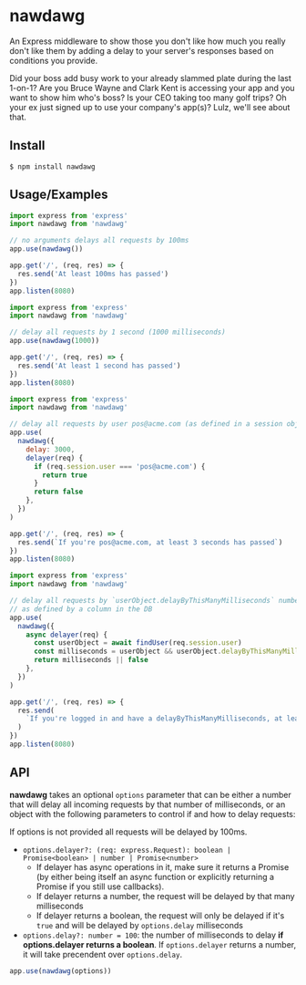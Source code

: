 # nawdawg

An Express middleware to show those you don't like how much you really don't like them by adding a delay to your server's responses based on conditions you provide.

Did your boss add busy work to your already slammed plate during the last 1-on-1? Are you Bruce Wayne and Clark Kent is accessing your app and you want to show him who's boss? Is your CEO taking too many golf trips? Oh your ex just signed up to use your company's app(s)? Lulz, we'll see about that.

## Install

`$ npm install nawdawg`

## Usage/Examples

```js
import express from 'express'
import nawdawg from 'nawdawg'

// no arguments delays all requests by 100ms
app.use(nawdawg())

app.get('/', (req, res) => {
  res.send('At least 100ms has passed')
})
app.listen(8080)
```

```js
import express from 'express'
import nawdawg from 'nawdawg'

// delay all requests by 1 second (1000 milliseconds)
app.use(nawdawg(1000))

app.get('/', (req, res) => {
  res.send('At least 1 second has passed')
})
app.listen(8080)
```

```js
import express from 'express'
import nawdawg from 'nawdawg'

// delay all requests by user pos@acme.com (as defined in a session object on request) by 3 seconds
app.use(
  nawdawg({
    delay: 3000,
    delayer(req) {
      if (req.session.user === 'pos@acme.com') {
        return true
      }
      return false
    },
  })
)

app.get('/', (req, res) => {
  res.send(`If you're pos@acme.com, at least 3 seconds has passed`)
})
app.listen(8080)
```

```js
import express from 'express'
import nawdawg from 'nawdawg'

// delay all requests by `userObject.delayByThisManyMilliseconds` number of milliseconds
// as defined by a column in the DB
app.use(
  nawdawg({
    async delayer(req) {
      const userObject = await findUser(req.session.user)
      const milliseconds = userObject && userObject.delayByThisManyMilliseconds
      return milliseconds || false
    },
  })
)

app.get('/', (req, res) => {
  res.send(
    `If you're logged in and have a delayByThisManyMilliseconds, at least that many milliseconds has passed`
  )
})
app.listen(8080)
```

## API

**nawdawg** takes an optional `options` parameter that can be either a number that will delay all incoming requests by that number of milliseconds, or an object with the following parameters to control if and how to delay requests:

If options is not provided all requests will be delayed by 100ms.

- `options.delayer?: (req: express.Request): boolean | Promise<boolean> | number | Promise<number>`
  - If delayer has async operations in it, make sure it returns a Promise (by either being itself an async function or explicitly returning a Promise if you still use callbacks).
  - If delayer returns a number, the request will be delayed by that many milliseconds
  - If delayer returns a boolean, the request will only be delayed if it's `true` and will be delayed by `options.delay` milliseconds
- `options.delay?: number = 100`: the number of milliseconds to delay **if options.delayer returns a boolean**. If `options.delayer` returns a number, it will take precendent over `options.delay`.

```js
app.use(nawdawg(options))
```
